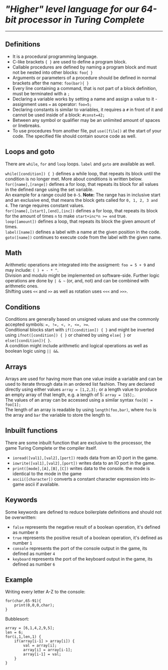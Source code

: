 # *"Higher" level language for our 64-bit processor in Turing Complete*
___
## Definitions
- It is a procedural programming language.  
- C-like brackets `{ }` are used to define a program block.
- Callable procedures are defined by naming a program block and must not be nested into other blocks: `foo{ }`
- Arguments or parameters of a procedure should be defined in normal brackets after the name: `foo(bar){ }`
- Every line containing a command, that is not part of a block definition, must be terminated with a `;`
- Declaring a variable works by setting a name and assign a value to it - assignment uses `=` as operator: `foo=5;`
- Declaring constants is similar to variables, it requires a `#` in front of it and cannot be used inside of a block: `#const=42;`
- Between any symbol or qualifier may be an unlimited amount of spaces or linebreaks.
- To use procedures from another file, put `use([file])` at the start of your code. The specified file should contain source code as well.
## Loops and goto
There are `while`, `for` and `loop` loops. `label` and `goto` are available as well.

`while([condition]) { }` defines a while loop, that repeats its block until the condition is no longer met. 
More about conditions is written below.  
`for([name],[range])` defines a for loop, that repeats its block for all values in the defined range using the set variable.  
An example for a range could be `0-5`. 
**Note:** The range has in inclusive start and an exclusive end, that means the block gets called for `0, 1, 2, 3 and 4`. The range requires constant values.   
`for([name],[start],[end],[inc])` defines a for loop, that repeats its block for the amount of times `n` to make `start+inc*n >= end` true.  
`loop([amount])` defines a loop, that repeats its block the given amount of times.  
`label([name])` defines a label with a name at the given position in the code.  
`goto([name])` continues to execute code from the label with the given name.

## Math
Arithmetic operations are integrated into the assigment: `foo = 5 + 9` and may include: `( ) + - * ^`.  
Division and modulo might be implemented on software-side.
Further logic operations are done by `| & ~` (or, and, not) and can be combined with arithmetic ones.  
Shifting uses `<<` and `>>` as well as rotation uses `<<<` and `>>>`.

## Conditions
Conditions are generally based on unsigned values and use the commonly accepted symbols: `=, !=, <, >, <=, >=`.  
Conditional blocks start with `if([condition]) { }` and might be inverted using `ifnot([condition]) { }` 
or chained by using `else{ }` or `else([condition]){ }`.  
A condition might include arithmetic and logical operations as well as boolean logic using `|| &&`.

## Arrays
Arrays are used for having more than one value inside a variable and can be used to iterate through data in an ordered list fashion.
They are declared directly using either values `array = [1,2,3];` 
or a length value to produce an empty array of that length, e.g. a length of 5: `array = [$5];`.  
The values of an array can be accessed using a similar syntax `foo[0] = foo[1];`  
The length of an array is readable by using `length(foo,bar)`, where `foo` is the array and `bar` the variable to store the length to.

## Inbuilt functions
There are some inbuilt function that are exclusive to the processor, the game Turing Complete or the compiler itself.

- `ioread([val1],[val2],[port])` reads data from an IO port in the game.
- `iowrite([val1],[val2],[port])` writes data to an IO port in the game.
- `print([mode],[A],[B],[C])` writes data to the console. the mode is identical to the mode in the game
- `ascii([character])` converts a  constant character expression into in-game ascii if available.

## Keywords
Some keywords are defined to reduce boilerplate definitions and should not be overwritten:
- `false` represents the negative result of a boolean operation, it's defined as number `0`
- `true` represents the positive result of a boolean operation, it's defined as number `1`
- `console` represents the port of the console output in the game, its defined as number `4`
- `keyboard` represents the port of the keyboard output in the game, its defined as number `6`

## Example
Writing every letter A-Z to the console:
```
for(char,65-91){
    print(0,0,0,char);
}
```
Bubblesort:
```
array = [6,1,4,2,9,5];
len = 6;
for(i,1,len,1) {
    if(array[i-1] > array[i]) {
        val = array[i];
        array[i] = array[i-1];
        array[i-1] = val;
    }
}
```
